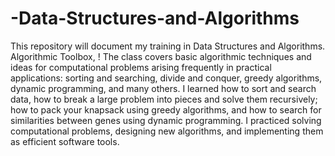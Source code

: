 # -Data-Structures-and-Algorithms
This repository will document my training in Data Structures and Algorithms. Algorithmic Toolbox, ! The class covers basic algorithmic techniques and ideas for computational problems arising frequently in practical applications: sorting and searching, divide and conquer, greedy algorithms, dynamic programming, and many others. I learned how to sort and search data, how to break a large problem into pieces and solve them recursively; how to pack your knapsack using greedy algorithms, and how to search for similarities between genes using dynamic programming. I practiced solving computational problems, designing new algorithms, and implementing them as efficient software tools.
